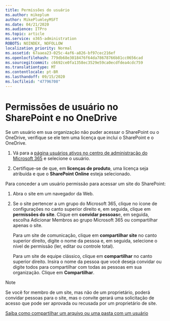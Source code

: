 ```yaml
---
title: Permissões do usuário
ms.author: mikeplum
author: MikePlumleyMSFT
ms.date: 04/21/2020
ms.audience: ITPro
ms.topic: article
ms.service: o365-administration
ROBOTS: NOINDEX, NOFOLLOW
localization_priority: Normal
ms.assetid: 67aaea23-025c-4af6-a826-bf97cec216ef
ms.openlocfilehash: 779db68e3018476f64da78678766b81cc0656cad
ms.sourcegitcommit: c6692ce0fa1358ec3529e59ca0ecdfdea4cdc759
ms.translationtype: MT
ms.contentlocale: pt-BR
ms.lasthandoff: 09/15/2020
ms.locfileid: "47796708"
---
```

# <a name="user-permissions-in-sharepoint-and-onedrive"></a>Permissões de usuário no SharePoint e no OneDrive

Se um usuário em sua organização não puder acessar o SharePoint ou o OneDrive, verifique se ele tem uma licença que inclui o SharePoint e o OneDrive. 
  
1. Vá para a [página usuários ativos no centro de administração do Microsoft 365](https://portal.office.com/adminportal/home#/users) e selecione o usuário. 
    
2. Certifique-se de que, em **licenças de produto**, uma licença seja atribuída e que o **SharePoint Online** esteja selecionado. 
    
 Para conceder a um usuário permissão para acessar um site do SharePoint: 
  
1. Abra o site em um navegador da Web.
    
2. Se o site pertencer a um grupo do Microsoft 365, clique no ícone de configurações no canto superior direito e, em seguida, clique em **permissões do site**. Clique em **convidar pessoas**e, em seguida, escolha Adicionar Membros ao grupo Microsoft 365 ou compartilhar apenas o site. 
    
    Para um site de comunicação, clique em **compartilhar site** no canto superior direito, digite o nome da pessoa e, em seguida, selecione o nível de permissão (ler, editar ou controle total). 
    
    Para um site de equipe clássico, clique em **compartilhar** no canto superior direito. Insira o nome da pessoa que você deseja convidar ou digite todos para compartilhar com todas as pessoas em sua organização. Clique em **Compartilhar**.
    
> [!NOTE]
> Se você for membro de um site, mas não de um proprietário, poderá convidar pessoas para o site, mas o convite gerará uma solicitação de acesso que pode ser aprovada ou recusada por um proprietário de site. 
  
[Saiba como compartilhar um arquivo ou uma pasta com um usuário](https://go.microsoft.com/fwlink/?linkid=533408)
  

